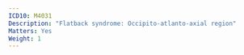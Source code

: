 ```yaml
---
ICD10: M4031
Description: "Flatback syndrome: Occipito-atlanto-axial region"
Matters: Yes
Weight: 1
---
```

